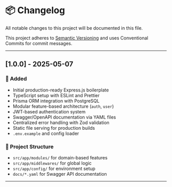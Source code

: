 # 📦 Changelog

All notable changes to this project will be documented in this file.

This project adheres to [Semantic Versioning](https://semver.org) and uses Conventional Commits for commit messages.

---

## [1.0.0] - 2025-05-07

### 🚀 Added

- Initial production-ready Express.js boilerplate
- TypeScript setup with ESLint and Prettier
- Prisma ORM integration with PostgreSQL
- Modular feature-based architecture (`auth`, `user`)
- JWT-based authentication system
- Swagger/OpenAPI documentation via YAML files
- Centralized error handling with Zod validation
- Static file serving for production builds
- `.env.example` and config loader

### 📁 Project Structure

- `src/app/modules/` for domain-based features
- `src/app/middlewares/` for global logic
- `src/app/config/` for environment setup
- `docs/*.yaml` for Swagger API documentation

---
